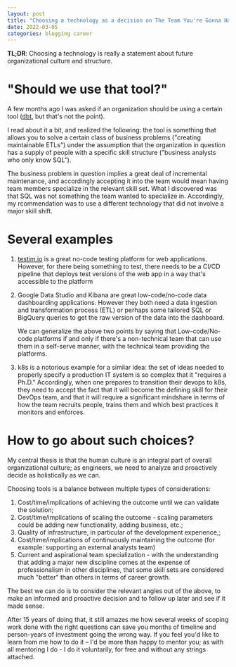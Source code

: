 ```yaml
---
layout: post
title: "Choosing a technology as a decision on The Team You're Gonna Have"
date: 2022-03-05
categories: blogging career
---
```

**TL;DR**: Choosing a technology is really a statement about future organizational culture and structure.

# "Should we use that tool?"
A few months ago I was asked if an organization should be using a certain tool ([dbt](https://www.getdbt.com/), but that's not the point).

I read about it a bit, and realized the following: the tool is something that allows you to solve a certain class of business problems ("creating maintainable ETLs") under the assumption that the organization in question has a supply of people with a specific skill structure ("business analysts who only know SQL"). 

The business problem in question implies a great deal of incremental maintenance, and accordingly accepting it into the team would mean having team members specialize in the relevant skill set. What I discovered was that SQL was not something the team wanted to specialize in. Accordingly, my rcommendation was to use a different technology that did not involve a major skill shift.

# Several examples
1. [testim.io](https://www.testim.io/) is a great no-code testing platform for web applications. However, for there being something to test, there needs to be a CI/CD pipeline that deploys test versions of the web app in a way that's accessible to the platform
2. Google Data Studio and Kibana are great low-code/no-code data dashboarding applications. However they both need a data ingestion and transformation process (ETL) or perhaps some tailored SQL or BigQuery queries to get the raw version of the data into the dashboard.

   We can generalize the above two points by saying that Low-code/No-code platforms if and only if there's a non-technical team that can use them in a self-serve manner, with the technical team providing the platforms.

3. k8s is a notorious example for a similar idea: the set of ideas needed to properly specify a production IT system is so complex that it "requires a Ph.D." Accordingly, when one prepares to transition their devops to k8s, they need to accept the fact that it will become the defining skill for their DevOps team, and that it will require a significant mindshare in terms of how the team recruits people, trains them and which best practices it monitors and enforces.

# How to go about such choices?
My central thesis is that the human culture is an integral part of overall organizational culture; as engineers, we need to analyze and proactively decide as holistically as we can.

Choosing tools is a balance between multiple types of considerations:
1. Cost/time/implications of achieving the outcome until we can validate the solution;
2. Cost/time/implications of scaling the outcome - scaling parameters could be adding new functionality, adding business, etc.;
3. Quality of infrastructure, in particular of the development experience,;
4. Cost/time/implications of continuously maintaining the outcome (for example: supporting an external analysts team)
5. Current and aspirational team specialization - with the understanding that adding a major new discipline comes at the expense of professionalism in other disciplines, that some skill sets are considered much "better" than others in terms of career growth.

The best we can do is to consider the relevant angles out of the above, to make an informed and proactive decision and to follow up later and see if it made sense.

After 15 years of doing that, it still amazes me how several weeks of scoping work done with the right questions can save you months of timeline and person-years of investment going the wrong way. If you feel you'd like to learn from me how to do it – I'd be more than happy to mentor you; as with all mentoring I do - I do it voluntarily, for free and without any strings attached.
